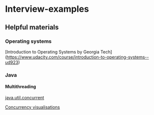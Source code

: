 # Interview-examples

## Helpful materials

### Operating systems
[Introduction to Operating Systems by Georgia Tech] (https://www.udacity.com/course/introduction-to-operating-systems--ud923)

### Java

#### Multithreading
[java.util.concurrent](https://docs.oracle.com/javase/7/docs/api/java/util/concurrent/package-summary.html)

[Concurrency visualisations](https://sourceforge.net/projects/javaconcurrenta/?source=typ_redirect)
